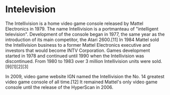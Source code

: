 # Intelevision
The Intellivision is a home video game console released by Mattel Electronics in 1979. The name Intellivision is a portmanteau of "intelligent television". Development of the console began in 1977, the same year as the introduction of its main competitor, the Atari 2600.[11] In 1984 Mattel sold the Intellivision business to a former Mattel Electronics executive and investors that would become INTV Corporation. Games development started in 1978 and continued until 1990 when the Intellivision was discontinued. From 1980 to 1983 over 3 million Intellivision units were sold.[9][1][2][3]

In 2009, video game website IGN named the Intellivision the No. 14 greatest video game console of all time.[12] It remained Mattel's only video game console until the release of the HyperScan in 2006.
